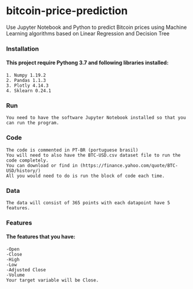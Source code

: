 # bitcoin-price-prediction
Use Jupyter Notebook and Python to predict Bitcoin prices using Machine Learning algorithms based on Linear Regression and Decision Tree
### Installation
#### This project require Pythong 3.7 and following libraries installed:
	1. Numpy 1.19.2
	2. Pandas 1.1.3
	3. Plotly 4.14.3
	4. Sklearn 0.24.1
### Run 
	You need to have the software Jupyter Notebook installed so that you can run the program.
### Code
	The code is commented in PT-BR (portuguese brasil)
	You will need to also have the BTC-USD.csv dataset file to run the code completely.
	You can download or find in (https://finance.yahoo.com/quote/BTC-USD/history/)
	All you would need to do is run the block of code each time. 

### Data 
	The data will consist of 365 points with each datapoint have 5 features. 

### Features

#### The features that you have: 
	-Open
	-Close
	-High
	-Low
	-Adjusted Close
	-Volume
	Your target variable will be Close.
